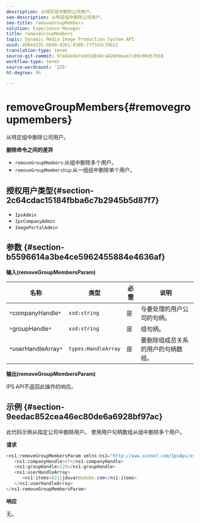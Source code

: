 ```yaml
---
description: 从特定组中删除公司用户。
seo-description: 从特定组中删除公司用户。
seo-title: removeGroupMembers
solution: Experience Manager
title: removeGroupMembers
topic: Dynamic Media Image Production System API
uuid: dd0ea335-bbd0-43b1-830b-77f32dc39b12
translation-type: tm+mt
source-git-commit: 97a84e8e7edd3d834ca42069eae7c09c00d57938
workflow-type: tm+mt
source-wordcount: '125'
ht-degree: 9%

---
```



# removeGroupMembers{#removegroupmembers}

从特定组中删除公司用户。

**删除命令之间的差异**

* `removeGroupMembers`:从组中删除多个用户。
* `removeGroupMembership`:从一组组中删除单个用户。

## 授权用户类型{#section-2c64cdac15184fbba6c7b2945b5d87f7}

* `IpsAdmin`
* `IpsCompanyAdmin`
* `ImagePortalAdmin`

## 参数 {#section-b5596614a3be4ce5962455884e4636af}

**输入(removeGroupMembersParam)**

| 名称 | 类型 | 必需 | 说明 |
|---|---|---|---|
| `*`companyHandle`*` | `xsd:string` | 是 | 与要处理的用户公司的句柄。 |
| `*`groupHandle`*` | `xsd:string` | 是 | 组句柄。 |
| `*`userHandleArray`*` | `types:HandleArray` | 是 | 要删除组成员关系的用户的句柄数组。 |

**输出(removeGroupMembersParam)**

IPS API不返回此操作的响应。

## 示例 {#section-9eedac852cea46ec80de6a6928bf97ac}

此代码示例从指定公司中删除用户。 使用用户句柄数组从组中删除多个用户。

**请求**

```java
<ns1:removeGroupMembersParam xmlns:ns1="http://www.scene7.com/IpsApi/xsd">
   <ns1:companyHandle>47</ns1:companyHandle>
   <ns1:groupHandle>225</ns1:groupHandle>
   <ns1:userHandleArray>
      <ns1:items>621|jduvar@adobe.com</ns1:items>
   </ns1:userHandleArray>
</ns1:removeGroupMembersParam>
```

**响应**

无。
